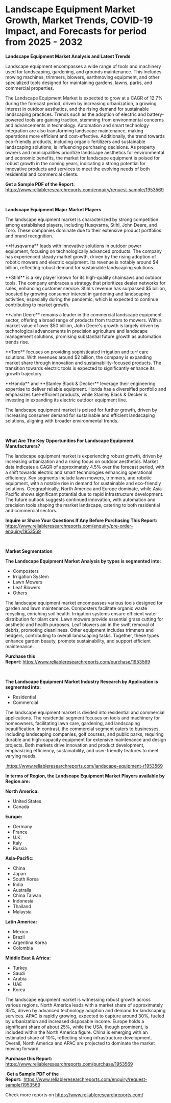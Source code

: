 <p><h1>Landscape Equipment Market Growth, Market Trends, COVID-19 Impact, and Forecasts for period from 2025 - 2032</h1></p><p><strong>Landscape Equipment Market Analysis and Latest Trends</strong></p>
<p><p>Landscape equipment encompasses a wide range of tools and machinery used for landscaping, gardening, and grounds maintenance. This includes mowing machines, trimmers, blowers, earthmoving equipment, and other specialized tools designed for maintaining gardens, lawns, parks, and commercial properties. </p><p>The Landscape Equipment Market is expected to grow at a CAGR of 12.7% during the forecast period, driven by increasing urbanization, a growing interest in outdoor aesthetics, and the rising demand for sustainable landscaping practices. Trends such as the adoption of electric and battery-powered tools are gaining traction, stemming from environmental concerns and advancements in technology. Automation and smart technology integration are also transforming landscape maintenance, making operations more efficient and cost-effective. Additionally, the trend towards eco-friendly products, including organic fertilizers and sustainable landscaping solutions, is influencing purchasing decisions. As property owners and municipalities prioritize landscape aesthetics for environmental and economic benefits, the market for landscape equipment is poised for robust growth in the coming years, indicating a strong potential for innovative products and services to meet the evolving needs of both residential and commercial clients.</p></p>
<p><strong>Get a Sample PDF of the Report:&nbsp;</strong> <a href="https://www.reliableresearchreports.com/enquiry/request-sample/1953569?utm_campaign=2333&utm_medium=2&utm_source=Github&utm_content=ia&utm_term=20022025&utm_id=landscape-equipment">https://www.reliableresearchreports.com/enquiry/request-sample/1953569</a></p>
<p>&nbsp;</p>
<p><strong>Landscape Equipment Major Market Players</strong></p>
<p><p>The landscape equipment market is characterized by strong competition among established players, including Husqvarna, Stihl, John Deere, and Toro. These companies dominate due to their extensive product portfolios and brand recognition.</p><p>**Husqvarna** leads with innovative solutions in outdoor power equipment, focusing on technologically advanced products. The company has experienced steady market growth, driven by the rising adoption of robotic mowers and electric equipment. Its revenue is notably around $4 billion, reflecting robust demand for sustainable landscaping solutions.</p><p>**Stihl** is a key player known for its high-quality chainsaws and outdoor tools. The company embraces a strategy that prioritizes dealer networks for sales, enhancing customer service. Stihl's revenue has surpassed $5 billion, boosted by growing consumer interest in gardening and landscaping activities, especially during the pandemic, which is expected to continue contributing to market growth.</p><p>**John Deere** remains a leader in the commercial landscape equipment sector, offering a broad range of products from tractors to mowers. With a market value of over $50 billion, John Deere's growth is largely driven by technological advancements in precision agriculture and landscape management solutions, promising substantial future growth as automation trends rise.</p><p>**Toro** focuses on providing sophisticated irrigation and turf care solutions. With revenues around $2 billion, the company is expanding market share through innovation and sustainability-focused products. The transition towards electric tools is expected to significantly enhance its growth trajectory.</p><p>**Honda** and **Stanley Black & Decker** leverage their engineering expertise to deliver reliable equipment. Honda has a diversified portfolio and emphasizes fuel-efficient products, while Stanley Black & Decker is investing in expanding its electric outdoor equipment line.</p><p>The landscape equipment market is poised for further growth, driven by increasing consumer demand for sustainable and efficient landscaping solutions, aligning with broader environmental trends.</p></p>
<p>&nbsp;</p>
<p><strong>What Are The Key Opportunities For Landscape Equipment Manufacturers?</strong></p>
<p><p>The landscape equipment market is experiencing robust growth, driven by increasing urbanization and a rising focus on outdoor aesthetics. Market data indicates a CAGR of approximately 4.5% over the forecast period, with a shift towards electric and smart technologies enhancing operational efficiency. Key segments include lawn mowers, trimmers, and robotic equipment, with a notable rise in demand for sustainable and eco-friendly solutions. Geographically, North America and Europe dominate, while Asia-Pacific shows significant potential due to rapid infrastructure development. The future outlook suggests continued innovation, with automation and precision tools shaping the market landscape, catering to both residential and commercial sectors.</p></p>
<p><strong>Inquire or Share Your Questions If Any Before Purchasing This Report:</strong> <a href="https://www.reliableresearchreports.com/enquiry/pre-order-enquiry/1953569?utm_campaign=2333&utm_medium=2&utm_source=Github&utm_content=ia&utm_term=20022025&utm_id=landscape-equipment">https://www.reliableresearchreports.com/enquiry/pre-order-enquiry/1953569</a></p>
<p>&nbsp;</p>
<p><strong>Market Segmentation</strong></p>
<p><strong>The Landscape Equipment Market Analysis by types is segmented into:</strong></p>
<p><ul><li>Composters</li><li>Irrigation System</li><li>Lawn Mowers</li><li>Leaf Blowers</li><li>Others</li></ul></p>
<p><p>The landscape equipment market encompasses various tools designed for garden and lawn maintenance. Composters facilitate organic waste recycling, enriching soil health. Irrigation systems ensure efficient water distribution for plant care. Lawn mowers provide essential grass cutting for aesthetic and health purposes. Leaf blowers aid in the swift removal of debris, promoting cleanliness. Other equipment includes trimmers and hedgers, contributing to overall landscaping tasks. Together, these types enhance garden beauty, promote sustainability, and support efficient maintenance.</p></p>
<p><strong>Purchase this Report:&nbsp;</strong><a href="https://www.reliableresearchreports.com/purchase/1953569?utm_campaign=2333&utm_medium=2&utm_source=Github&utm_content=ia&utm_term=20022025&utm_id=landscape-equipment">https://www.reliableresearchreports.com/purchase/1953569</a></p>
<p>&nbsp;</p>
<p><strong>The Landscape Equipment Market Industry Research by Application is segmented into:</strong></p>
<p><ul><li>Residential</li><li>Commercial</li></ul></p>
<p><p>The landscape equipment market is divided into residential and commercial applications. The residential segment focuses on tools and machinery for homeowners, facilitating lawn care, gardening, and landscaping beautification. In contrast, the commercial segment caters to businesses, including landscaping companies, golf courses, and public parks, requiring durable and high-capacity equipment for extensive maintenance and design projects. Both markets drive innovation and product development, emphasizing efficiency, sustainability, and user-friendly features to meet varying needs.</p></p>
<p><a href="https://www.reliableresearchreports.com/landscape-equipment-r1953569?utm_campaign=2333&utm_medium=2&utm_source=Github&utm_content=ia&utm_term=20022025&utm_id=landscape-equipment">&nbsp;https://www.reliableresearchreports.com/landscape-equipment-r1953569</a></p>
<p><strong>In terms of Region, the Landscape Equipment Market Players available by Region are:</strong></p>
<p>
    <p> <strong> North America: </strong>
        <ul>
            <li>United States</li>
            <li>Canada</li>
        </ul>
        </p> 
    <p> <strong> Europe: </strong>
        <ul>
            <li>Germany</li>
            <li>France</li>
            <li>U.K.</li>
            <li>Italy</li>
            <li>Russia</li>
        </ul>
        </p> 
    <p> <strong> Asia-Pacific: </strong>
        <ul>
            <li>China</li>
            <li>Japan</li>
            <li>South Korea</li>
            <li>India</li>
            <li>Australia</li>
            <li>China Taiwan</li>
            <li>Indonesia</li>
            <li>Thailand</li>
            <li>Malaysia</li>
        </ul>
        </p> 
    <p> <strong> Latin America: </strong>
        <ul>
            <li>Mexico</li>
            <li>Brazil</li>
            <li>Argentina Korea</li>
            <li>Colombia</li>
        </ul>
        </p> 
    <p> <strong> Middle East & Africa: </strong>
        <ul>
            <li>Turkey</li>
            <li>Saudi</li>
            <li>Arabia</li>
            <li>UAE</li>
            <li>Korea</li>
        </ul>
    </p>
    </p>
<p><p>The landscape equipment market is witnessing robust growth across various regions. North America leads with a market share of approximately 35%, driven by advanced technology adoption and demand for landscaping services. APAC is rapidly growing, expected to capture around 30%, fueled by urbanization and increased disposable income. Europe holds a significant share of about 25%, while the USA, though prominent, is included within the North America figure. China is emerging with an estimated share of 10%, reflecting strong infrastructure development. Overall, North America and APAC are projected to dominate the market moving forward.</p></p>
<p><strong>Purchase this Report: </strong><a href="https://www.reliableresearchreports.com/purchase/1953569?utm_campaign=2333&utm_medium=2&utm_source=Github&utm_content=ia&utm_term=20022025&utm_id=landscape-equipment">https://www.reliableresearchreports.com/purchase/1953569</a></p>
<p>&nbsp;<strong>Get a Sample PDF of the Report:&nbsp;&nbsp;</strong><a href="https://www.reliableresearchreports.com/enquiry/request-sample/1953569?utm_campaign=2333&utm_medium=2&utm_source=Github&utm_content=ia&utm_term=20022025&utm_id=landscape-equipment">https://www.reliableresearchreports.com/enquiry/request-sample/1953569</a></p>
<p><strong></strong></p>
<p>Check more reports on <a href="https://www.reliableresearchreports.com/?utm_campaign=2333&utm_medium=2&utm_source=Github&utm_content=ia&utm_term=20022025&utm_id=landscape-equipment">https://www.reliableresearchreports.com/</a></p>